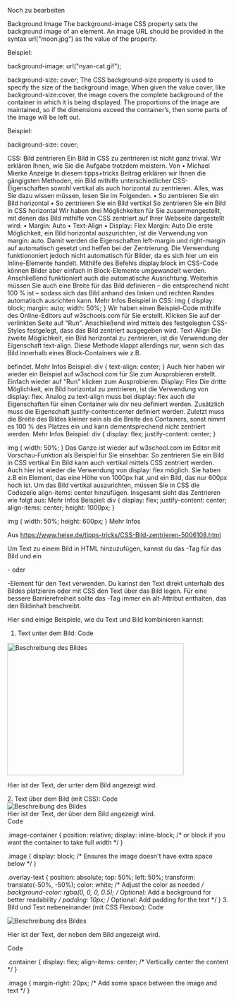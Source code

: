 Noch zu bearbeiten

Background Image
The background-image CSS property sets the background image of an element. An image URL should be provided in the syntax url("moon.jpg") as the value of the property.

Beispiel:

background-image: url("nyan-cat.gif");


background-size: cover;
The CSS background-size property is used to specify the size of the background image. When given the value cover, like background-size:cover, the image covers the complete background of the container in which it is being displayed.
The proportions of the image are maintained, so if the dimensions exceed the container’s, then some parts of the image will be left out.

Beispiel:

background-size: cover;



CSS: Bild zentrieren
Ein Bild in CSS zu zentrieren ist nicht ganz trivial. Wir erklären Ihnen, wie Sie die Aufgabe trotzdem meistern.​
Von
• Michael Mierke
Anzeige
In diesem tipps+tricks Beitrag erklären wir Ihnen die gängigsten Methoden, ein Bild mithilfe unterschiedlicher CSS-Eigenschaften sowohl vertikal als auch horizontal zu zentrieren. Alles, was Sie dazu wissen müssen, lesen Sie im Folgenden.
    • So zentrieren Sie ein Bild horizontal
    • So zentrieren Sie ein Bild vertikal
So zentrieren Sie ein Bild in CSS horizontal
Wir haben drei Möglichkeiten für Sie zusammengestellt, mit denen das Bild mithilfe von CSS zentriert auf Ihrer Webseite dargestellt wird:
    • Margin: Auto
    • Text-Align
    • Display: Flex
Margin: Auto
Die erste Möglichkeit, ein Bild horizontal auszurichten, ist die Verwendung von margin: auto. Damit werden die Eigenschaften left-margin und right-margin auf automatisch gesetzt und helfen bei der Zentrierung. Die Verwendung funktiononiert jedoch nicht automatisch für Bilder, da es sich hier um ein Inline-Elemente handelt. Mithilfe des Befehls display:block im CSS-Code können Bilder aber einfach in Block-Elemente umgewandelt werden. Anschließend funktioniert auch die automatische Ausrichtung.
Weiterhin müssen Sie auch eine Breite für das Bild definieren – die entsprechend nicht 100 % ist – sodass sich das Bild anhand des linken und rechten Randes automatisch ausrichten kann.
Mehr Infos
Beispiel in CSS:
img {
display: block;
margin: auto;
width: 50%;
}
Wir haben einen Beispiel-Code mithilfe des Online-Editors auf w3schools.com für Sie erstellt. Klicken Sie auf der verlinkten Seite auf "Run". Anschließend wird mittels des festgelegten CSS-Styles festgelegt, dass das Bild zentriert ausgegeben wird.
Text-Align
Die zweite Möglichkeit, ein Bild horizontal zu zentrieren, ist die Verwendung der Eigenschaft text-align. Diese Methode klappt allerdings nur, wenn sich das Bild innerhalb eines Block-Containers wie z.B. <div> befindet.
Mehr Infos
Beispiel:
div {
text-align: center;
}
Auch hier haben wir wieder ein Beispiel auf w3school.com für Sie zum Ausprobieren erstellt. Einfach wieder auf "Run" klicken zum Ausprobieren.
Display: Flex
Die dritte Möglichkeit, ein Bild horizontal zu zentrieren, ist die Verwendung von display: flex. Analog zu text-align muss bei display: flex auch die Eigenschaften für einen Container wie div neu definiert werden. Zusätzlich muss die Eigenschaft justify-content:center definiert werden. Zuletzt muss die Breite des Bildes kleiner sein als die Breite des Containers, sonst nimmt es 100 % des Platzes ein und kann dementsprechend nicht zentriert werden.
Mehr Infos
Beispiel:
div {
display: flex;
justify-content: center;
}

img {
width: 50%;
}
Das Ganze ist wieder auf w3school.com im Editor mit Vorschau-Funktion als Beispiel für Sie einsehbar.
So zentrieren Sie ein Bild in CSS vertikal
Ein Bild kann auch vertikal mittels CSS zentriert werden. Auch hier ist wieder die Verwendung von display: flex möglich. Sie haben z.B ein Element, das eine Höhe von 1000px hat ,und ein Bild, das nur 600px hoch ist. Um das Bild vertikal auszurichten, müssen Sie in CSS die Codezeile align-items: center hinzufügen. Insgesamt sieht das Zentrieren wie folgt aus:
Mehr Infos
Beispiel:
div {
display: flex;
justify-content: center;
align-items: center;
height: 1000px;
}

img {
width: 50%;
height: 600px;
}
Mehr Infos

Aus <https://www.heise.de/tipps-tricks/CSS-Bild-zentrieren-5006108.html> 

Um Text zu einem Bild in HTML hinzuzufügen, kannst du das <img>-Tag für das Bild und ein <p>- oder <div>-Element für den Text verwenden. Du kannst den Text direkt unterhalb des Bildes platzieren oder mit CSS den Text über das Bild legen. Für eine bessere Barrierefreiheit sollte das <img>-Tag immer ein alt-Attribut enthalten, das den Bildinhalt beschreibt. 

Hier sind einige Beispiele, wie du Text und Bild kombinieren kannst:
1. Text unter dem Bild:
Code

<img src="dein_bild.jpg" alt="Beschreibung des Bildes" width="400" height="300">
<p>Hier ist der Text, der unter dem Bild angezeigt wird.</p>
2. Text über dem Bild (mit CSS):
Code

<div class="image-container">
  <img src="dein_bild.jpg" alt="Beschreibung des Bildes" class="image">
  <div class="overlay-text">Hier ist der Text, der über dem Bild angezeigt wird.</div>
</div>
Code

.image-container {
  position: relative;
  display: inline-block; /* or block if you want the container to take full width */
}

.image {
  display: block; /* Ensures the image doesn't have extra space below */
}

.overlay-text {
  position: absolute;
  top: 50%;
  left: 50%;
  transform: translate(-50%, -50%);
  color: white; /* Adjust the color as needed */
  background-color: rgba(0, 0, 0, 0.5); /* Optional: Add a background for better readability */
  padding: 10px; /* Optional: Add padding for the text */
}
3. Bild und Text nebeneinander (mit CSS Flexbox):
Code

<div class="container">
  <img src="dein_bild.jpg" alt="Beschreibung des Bildes" class="image">
  <p class="text">Hier ist der Text, der neben dem Bild angezeigt wird.</p>
</div>
Code

.container {
  display: flex;
  align-items: center; /* Vertically center the content */
}

.image {
  margin-right: 20px; /* Add some space between the image and text */
}

